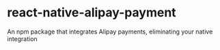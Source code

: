 # react-native-alipay-payment
An npm package that integrates Alipay payments, eliminating your native integration
